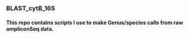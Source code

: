 ### BLAST_cytB_16S
#### This repo contains scripts I use to make Genus/species calls from raw ampliconSeq data.

